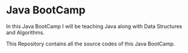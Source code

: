 # Java BootCamp 

In this Java BootCamp I will be teaching Java along with Data Structures and Algorithms.

This Repository contains all the source codes of this Java BootCamp.